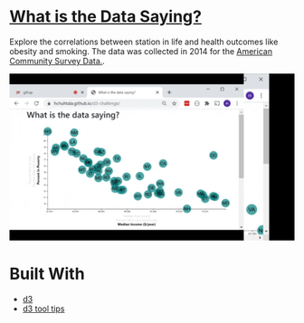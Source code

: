 # [**What is the Data Saying?**](https://hchuhtala.github.io/d3-challenge/)

Explore the correlations between station in life and health outcomes like obesity and smoking. The data was collected in 2014 for the [American Community Survey Data.](https://www.census.gov/acs/www/data/data-tables-and-tools/data-profiles/2014/).

![d3 recording](d3_recording.gif)

# Built With
* [d3](https://d3js.org/)
* [d3 tool tips](https://github.com/Caged)
